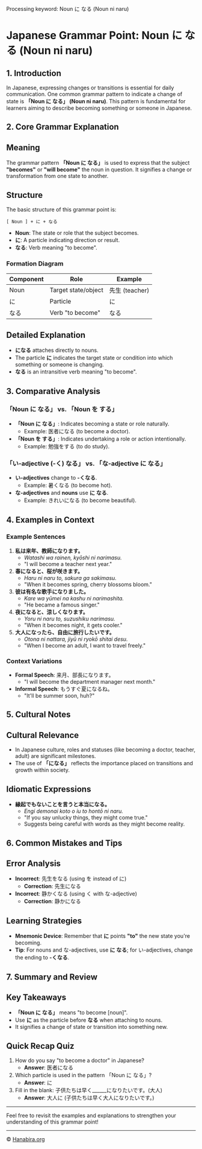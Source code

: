 Processing keyword: Noun に なる (Noun ni naru)
# Japanese Grammar Point: Noun に なる (Noun ni naru)

## 1. Introduction
In Japanese, expressing changes or transitions is essential for daily communication. One common grammar pattern to indicate a change of state is **「Noun に なる」 (Noun ni naru)**. This pattern is fundamental for learners aiming to describe becoming something or someone in Japanese.
## 2. Core Grammar Explanation
## Meaning
The grammar pattern **「Noun に なる」** is used to express that the subject **"becomes"** or **"will become"** the noun in question. It signifies a change or transformation from one state to another.
## Structure
The basic structure of this grammar point is:
```plaintext
[ Noun ] + に + なる
```
- **Noun**: The state or role that the subject becomes.
- **に**: A particle indicating direction or result.
- **なる**: Verb meaning "to become".
### Formation Diagram
| Component | Role                | Example       |
|-----------|---------------------|---------------|
| Noun      | Target state/object | 先生 (teacher) |
| に        | Particle             | に             |
| なる      | Verb "to become"     | なる           |
## Detailed Explanation
- **になる** attaches directly to nouns.
- The particle **に** indicates the target state or condition into which something or someone is changing.
- **なる** is an intransitive verb meaning "to become".
## 3. Comparative Analysis
### 「Noun に なる」 vs. 「Noun を する」
- **「Noun に なる」**: Indicates becoming a state or role naturally.
  - Example: 医者になる (to become a doctor).
- **「Noun を する」**: Indicates undertaking a role or action intentionally.
  - Example: 勉強をする (to do study).
### 「い-adjective (-く) なる」 vs. 「な-adjective に なる」
- **い-adjectives** change to **-くなる**.
  - Example: 暑くなる (to become hot).
- **な-adjectives** and **nouns** use **に なる**.
  - Example: きれいになる (to become beautiful).
## 4. Examples in Context
### Example Sentences
1. **私は来年、教師になります。**
   - *Watashi wa rainen, kyōshi ni narimasu.*
   - "I will become a teacher next year."
2. **春になると、桜が咲きます。**
   - *Haru ni naru to, sakura ga sakimasu.*
   - "When it becomes spring, cherry blossoms bloom."
3. **彼は有名な歌手になりました。**
   - *Kare wa yūmei na kashu ni narimashita.*
   - "He became a famous singer."
4. **夜になると、涼しくなります。**
   - *Yoru ni naru to, suzushiku narimasu.*
   - "When it becomes night, it gets cooler."
5. **大人になったら、自由に旅行したいです。**
   - *Otona ni nattara, jiyū ni ryokō shitai desu.*
   - "When I become an adult, I want to travel freely."
### Context Variations
- **Formal Speech**: 来月、部長になります。
  - "I will become the department manager next month."
- **Informal Speech**: もうすぐ夏になるね。
  - "It'll be summer soon, huh?"
## 5. Cultural Notes
## Cultural Relevance
- In Japanese culture, roles and statuses (like becoming a doctor, teacher, adult) are significant milestones.
- The use of **「になる」** reflects the importance placed on transitions and growth within society.
## Idiomatic Expressions
- **縁起でもないことを言うと本当になる。**
  - *Engi demonai koto o iu to hontō ni naru.*
  - "If you say unlucky things, they might come true."
  - Suggests being careful with words as they might become reality.
## 6. Common Mistakes and Tips
## Error Analysis
- **Incorrect**: 先生をなる (using を instead of に)
  - **Correction**: 先生になる
- **Incorrect**: 静かくなる (using く with な-adjective)
  - **Correction**: 静かになる
## Learning Strategies
- **Mnemonic Device**: Remember that **に** points **"to"** the new state you're becoming.
- **Tip**: For nouns and な-adjectives, use **に なる**; for い-adjectives, change the ending to **-くなる**.
## 7. Summary and Review
## Key Takeaways
- **「Noun に なる」** means "to become [noun]".
- Use **に** as the particle before **なる** when attaching to nouns.
- It signifies a change of state or transition into something new.
## Quick Recap Quiz
1. How do you say "to become a doctor" in Japanese?
   - **Answer**: 医者になる
2. Which particle is used in the pattern 「Noun に なる」?
   - **Answer**: に
3. Fill in the blank: 子供たちは早く______になりたいです。(大人)
   - **Answer**: 大人に (子供たちは早く大人になりたいです。)

---
Feel free to revisit the examples and explanations to strengthen your understanding of this grammar point!


---

© [Hanabira.org](https://hanabira.org)
